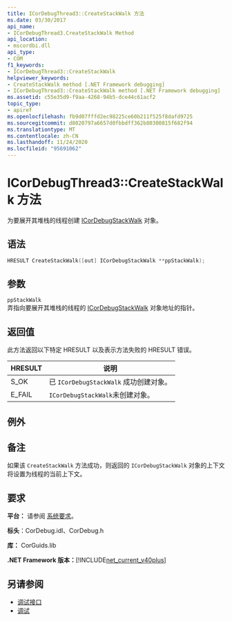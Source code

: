 ```yaml
---
title: ICorDebugThread3::CreateStackWalk 方法
ms.date: 03/30/2017
api_name:
- ICorDebugThread3.CreateStackWalk Method
api_location:
- mscordbi.dll
api_type:
- COM
f1_keywords:
- ICorDebugThread3::CreateStackWalk
helpviewer_keywords:
- CreateStackWalk method [.NET Framework debugging]
- ICorDebugThread3::CreateStackWalk method [.NET Framework debugging]
ms.assetid: c55e35d9-f9aa-4268-94b5-dce44c61acf2
topic_type:
- apiref
ms.openlocfilehash: fb9d07fffd2ec98225ce60b211f525f8dafd9725
ms.sourcegitcommit: d8020797a6657d0fbbdff362b80300815f682f94
ms.translationtype: MT
ms.contentlocale: zh-CN
ms.lasthandoff: 11/24/2020
ms.locfileid: "95691062"
---
```

# <a name="icordebugthread3createstackwalk-method"></a>ICorDebugThread3::CreateStackWalk 方法

为要展开其堆栈的线程创建 [ICorDebugStackWalk](icordebugstackwalk-interface.md) 对象。  
  
## <a name="syntax"></a>语法  
  
```cpp  
HRESULT CreateStackWalk([out] ICorDebugStackWalk **ppStackWalk);  
```  
  
## <a name="parameters"></a>参数  

 `ppStackWalk`  
 弄指向要展开其堆栈的线程的 [ICorDebugStackWalk](icordebugstackwalk-interface.md) 对象地址的指针。  
  
## <a name="return-value"></a>返回值  

 此方法返回以下特定 HRESULT 以及表示方法失败的 HRESULT 错误。  
  
|HRESULT|说明|  
|-------------|-----------------|  
|S_OK|已 `ICorDebugStackWalk` 成功创建对象。|  
|E_FAIL|`ICorDebugStackWalk`未创建对象。|  
  
## <a name="exceptions"></a>例外  
  
## <a name="remarks"></a>备注  

 如果该 `CreateStackWalk` 方法成功，则返回的 `ICorDebugStackWalk` 对象的上下文将设置为线程的当前上下文。  
  
## <a name="requirements"></a>要求  

 **平台：** 请参阅 [系统要求](../../get-started/system-requirements.md)。  
  
 **标头**：CorDebug.idl、CorDebug.h  
  
 **库：** CorGuids.lib  
  
 **.NET Framework 版本：**[!INCLUDE[net_current_v40plus](../../../../includes/net-current-v40plus-md.md)]  
  
## <a name="see-also"></a>另请参阅

- [调试接口](debugging-interfaces.md)
- [调试](index.md)
